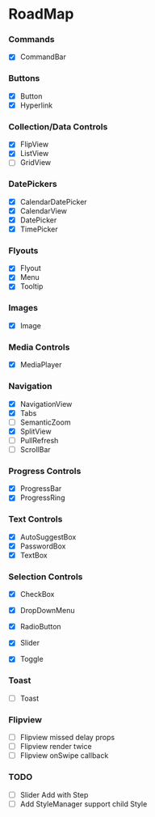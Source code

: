 # RoadMap

### Commands
- [x] CommandBar

### Buttons
- [x] Button
- [x] Hyperlink

### Collection/Data Controls
- [x] FlipView
- [x] ListView
- [ ] GridView

### DatePickers
- [x] CalendarDatePicker
- [x] CalendarView
- [x] DatePicker
- [x] TimePicker

### Flyouts
- [x] Flyout
- [x] Menu
- [x] Tooltip

### Images
- [x] Image

### Media Controls
- [x] MediaPlayer

### Navigation
- [x] NavigationView
- [x] Tabs
- [ ] SemanticZoom
- [x] SplitView
- [ ] PullRefresh
- [ ] ScrollBar

### Progress Controls
- [x] ProgressBar
- [x] ProgressRing

### Text Controls
- [x] AutoSuggestBox
- [x] PasswordBox
- [x] TextBox

### Selection Controls
- [x] CheckBox
- [x] DropDownMenu
- [x] RadioButton
- [x] Slider
- [x] Toggle


### Toast
- [ ] Toast

### Flipview
 - [ ] Flipview missed delay props
 - [ ] Flipview render twice
 - [ ] Flipview onSwipe callback
 
### TODO
- [ ] Slider Add with Step
- [ ] Add StyleManager support child Style
